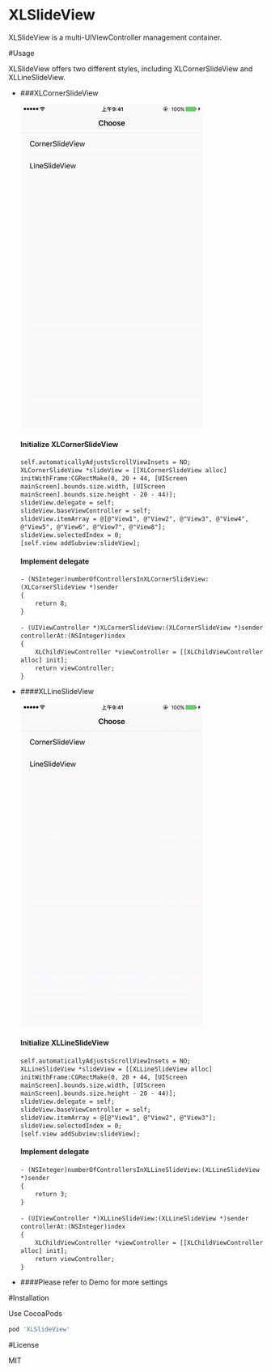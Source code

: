 # XLSlideView
XLSlideView is a multi-UIViewController management container.

#Usage

XLSlideView offers two different styles, including XLCornerSlideView and XLLineSlideView.

- ###XLCornerSlideView

    ![snapshot](/Snapshots/corner.gif)

    #### Initialize XLCornerSlideView
    ```objc
    self.automaticallyAdjustsScrollViewInsets = NO;
    XLCornerSlideView *slideView = [[XLCornerSlideView alloc] initWithFrame:CGRectMake(0, 20 + 44, [UIScreen mainScreen].bounds.size.width, [UIScreen mainScreen].bounds.size.height - 20 - 44)];
    slideView.delegate = self;
    slideView.baseViewController = self;
    slideView.itemArray = @[@"View1", @"View2", @"View3", @"View4", @"View5", @"View6", @"View7", @"View8"];
    slideView.selectedIndex = 0;
    [self.view addSubview:slideView];
    ```

    #### Implement delegate
    ```objc
    - (NSInteger)numberOfControllersInXLCornerSlideView:(XLCornerSlideView *)sender
    {
        return 8;
    }

    - (UIViewController *)XLCornerSlideView:(XLCornerSlideView *)sender controllerAt:(NSInteger)index
    {
        XLChildViewController *viewController = [[XLChildViewController alloc] init];
        return viewController;
    }
    ```

- ####XLLineSlideView

    ![snapshot](/Snapshots/line.gif)

    #### Initialize XLLineSlideView
    ```objc
    self.automaticallyAdjustsScrollViewInsets = NO;
    XLLineSlideView *slideView = [[XLLineSlideView alloc] initWithFrame:CGRectMake(0, 20 + 44, [UIScreen mainScreen].bounds.size.width, [UIScreen mainScreen].bounds.size.height - 20 - 44)];
    slideView.delegate = self;
    slideView.baseViewController = self;
    slideView.itemArray = @[@"View1", @"View2", @"View3"];
    slideView.selectedIndex = 0;
    [self.view addSubview:slideView];
    ```

    #### Implement delegate
    ```objc
    - (NSInteger)numberOfControllersInXLLineSlideView:(XLLineSlideView *)sender
    {
        return 3;
    }

    - (UIViewController *)XLLineSlideView:(XLLineSlideView *)sender controllerAt:(NSInteger)index
    {
        XLChildViewController *viewController = [[XLChildViewController alloc] init];
        return viewController;
    }
    ```

- ####Please refer to Demo for more settings

#Installation

Use CocoaPods

```ruby
pod 'XLSlideView'
```

#License

MIT